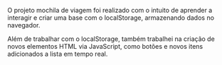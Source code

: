 O projeto mochila de viagem foi realizado com o intuito de aprender a interagir e criar uma base com o localStorage, armazenando dados no navegador.

Além de trabalhar com o localStorage, também trabalhei na criação de novos elementos HTML via JavaScript, como botões e novos itens adicionados a lista em tempo real.
